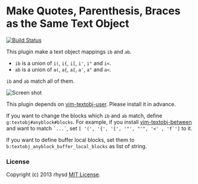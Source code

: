 Make Quotes, Parenthesis, Braces as the Same Text Object
========================================================

 [![Build Status](https://travis-ci.org/rhysd/vim-textobj-anyblock.png?branch=master)](https://travis-ci.org/rhysd/vim-textobj-anyblock)

This plugin make a text object mappings `ib` and `ab`.

- `ib` is a union of `i(`, `i{`, `i[`, `i'`, `i"` and `i<`.
- `ab` is a union of `a(`, `a{`, `a[`, `a'`, `a"` and `a<`.

`ib` and `ab` match all of them.

![Screen shot](http://gifzo.net/Twph2N6Nmd.gif)

This plugin depends on [vim-textobj-user](https://github.com/kana/vim-textobj-user). Please install it in advance.

If you want to change the blocks which `ib` and `ab` match, define `g:textobj#anyblock#blocks`.  For example, if you install [vim-textobj-between](https://github.com/thinca/vim-textobj-between) and want to match `` `...` ``, set ``[ '(', '{', '[', '"', "'", '<' , 'f`']`` to it.

If you want to define buffer local blocks, set them to `b:textobj_anyblock_buffer_local_blocks` as list of string.

### License

Copyright (c) 2013 rhysd [MIT License](http://opensource.org/licenses/MIT).
